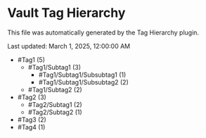 # Vault Tag Hierarchy

This file was automatically generated by the Tag Hierarchy plugin.

Last updated: March 1, 2025, 12:00:00 AM

- #Tag1 (5)
  - #Tag1/Subtag1 (3)
    - #Tag1/Subtag1/Subsubtag1 (1)
    - #Tag1/Subtag1/Subsubtag2 (2)
  - #Tag1/Subtag2 (2)
- #Tag2 (3)
  - #Tag2/Subtag1 (2)
  - #Tag2/Subtag2 (1)
- #Tag3 (2)
- #Tag4 (1)

